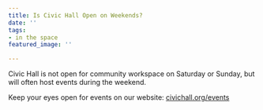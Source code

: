 ```yaml
---
title: Is Civic Hall Open on Weekends?
date: ''
tags:
- in the space
featured_image: ''

---
```

Civic Hall is not open for community workspace on Saturday or Sunday, but will often host events during the weekend.

Keep your eyes open for events on our website: [civichall.org/events](http://civichall.org/events)